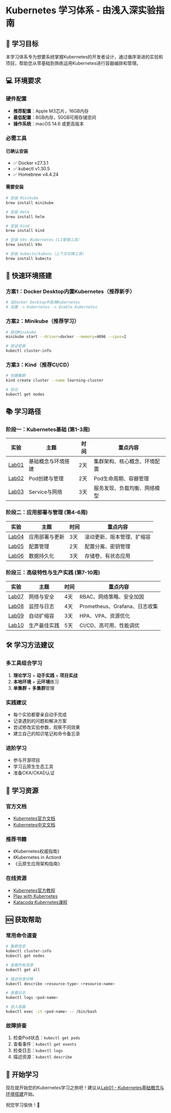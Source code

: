 # Kubernetes 学习体系 - 由浅入深实验指南

## 🎯 学习目标

本学习体系专为想要系统掌握Kubernetes的开发者设计，通过循序渐进的实验和项目，帮助您从零基础到熟练运用Kubernetes进行容器编排和管理。

## 💻 环境要求

### 硬件配置
- **推荐配置**：Apple M3芯片，16GB内存
- **最低配置**：8GB内存，50GB可用存储空间
- **操作系统**：macOS 14.6 或更高版本

### 必需工具

#### 已确认安装
- ✅ Docker v27.3.1
- ✅ kubectl v1.30.5  
- ✅ Homebrew v4.4.24

#### 需要安装
```bash
# 安装 Minikube
brew install minikube

# 安装 Helm
brew install helm

# 安装 Kind
brew install kind

# 安装 k9s（Kubernetes CLI管理工具）
brew install k9s

# 安装 kubectx/kubens（上下文切换工具）
brew install kubectx
```

## 🚀 快速环境搭建

### 方案1：Docker Desktop内置Kubernetes（推荐新手）
```bash
# 在Docker Desktop中启用Kubernetes
# 设置 -> Kubernetes -> Enable Kubernetes
```

### 方案2：Minikube（推荐学习）
```bash
# 启动Minikube
minikube start --driver=docker --memory=4096 --cpus=2

# 验证安装
kubectl cluster-info
```

### 方案3：Kind（推荐CI/CD）
```bash
# 创建集群
kind create cluster --name learning-cluster

# 验证
kubectl get nodes
```

## 📚 学习路径

### 阶段一：Kubernetes基础 (第1-3周)
| 实验 | 主题 | 时间 | 重点内容 |
|------|------|------|----------|
| [Lab01](./lab01-k8s基础概念与环境搭建/) | 基础概念与环境搭建 | 2天 | 集群架构、核心概念、环境配置 |
| [Lab02](./lab02-Pod的创建与管理/) | Pod创建与管理 | 2天 | Pod生命周期、容器管理 |
| [Lab03](./lab03-Service服务发现与负载均衡/) | Service与网络 | 3天 | 服务发现、负载均衡、网络模型 |

### 阶段二：应用部署与管理 (第4-6周)
| 实验 | 主题 | 时间 | 重点内容 |
|------|------|------|----------|
| [Lab04](./lab04-Deployment应用部署与更新/) | 应用部署与更新 | 3天 | 滚动更新、版本管理、扩缩容 |
| [Lab05](./lab05-ConfigMap和Secret配置管理/) | 配置管理 | 2天 | 配置分离、密钥管理 |
| [Lab06](./lab06-数据持久化与存储/) | 数据持久化 | 3天 | 存储卷、有状态应用 |

### 阶段三：高级特性与生产实践 (第7-10周)
| 实验 | 主题 | 时间 | 重点内容 |
|------|------|------|----------|
| [Lab07](./lab07-网络策略与安全/) | 网络与安全 | 4天 | RBAC、网络策略、安全加固 |
| [Lab08](./lab08-监控与日志管理/) | 监控与日志 | 4天 | Prometheus、Grafana、日志收集 |
| [Lab09](./lab09-自动扩缩容HPA-VPA/) | 自动扩缩容 | 3天 | HPA、VPA、资源优化 |
| [Lab10](./lab10-生产环境最佳实践/) | 生产最佳实践 | 5天 | CI/CD、高可用、性能调优 |

## 🛠️ 学习方法建议

### 多工具组合学习
1. **理论学习** + **动手实践** + **项目实战**
2. **本地环境** + **云环境**练习
3. **单集群** + **多集群**管理

### 实践建议
- 每个实验都要亲自动手完成
- 记录遇到的问题和解决方案
- 尝试修改实验参数，观察不同效果
- 建立自己的知识笔记和命令备忘录

### 进阶学习
- 参与开源项目
- 学习云原生生态工具
- 准备CKA/CKAD认证

## 📖 学习资源

### 官方文档
- [Kubernetes官方文档](https://kubernetes.io/docs/)
- [Kubernetes中文文档](https://kubernetes.io/zh-cn/docs/)

### 推荐书籍
- 《Kubernetes权威指南》
- 《Kubernetes in Action》
- 《云原生应用架构指南》

### 在线资源
- [Kubernetes官方教程](https://kubernetes.io/docs/tutorials/)
- [Play with Kubernetes](https://labs.play-with-k8s.com/)
- [Katacoda Kubernetes课程](https://www.katacoda.com/courses/kubernetes)

## 🆘 获取帮助

### 常用命令速查
```bash
# 集群信息
kubectl cluster-info
kubectl get nodes

# 查看所有资源
kubectl get all

# 描述资源详情
kubectl describe <resource-type> <resource-name>

# 查看日志
kubectl logs <pod-name>

# 进入容器
kubectl exec -it <pod-name> -- /bin/bash
```

### 故障排查
1. 检查Pod状态：`kubectl get pods`
2. 查看事件：`kubectl get events`
3. 检查日志：`kubectl logs`
4. 描述资源：`kubectl describe`

## 🎉 开始学习

现在就开始您的Kubernetes学习之旅吧！建议从[Lab01 - Kubernetes基础概念与环境搭建](./lab01-k8s基础概念与环境搭建/)开始。

祝您学习愉快！🚀 